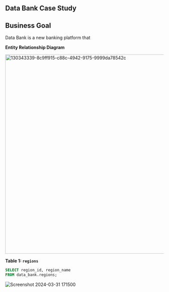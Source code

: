 ## Data Bank Case Study
## Business Goal
Data Bank is a new banking platform that 

**Entity Relationship Diagram**

<img width="631" alt="130343339-8c9ff915-c88c-4942-9175-9999da78542c" src="https://github.com/dannyjkim37/SQL/assets/160215128/3bd9b3e7-c0e7-40fe-a09f-3daf28360f78">


**Table 1: `regions`**
````sql
SELECT region_id, region_name
FROM data_bank.regions;
````
![Screenshot 2024-03-31 171500](https://github.com/dannyjkim37/SQL/assets/160215128/6babc4d9-b177-434a-9854-34d40c6ce935)
